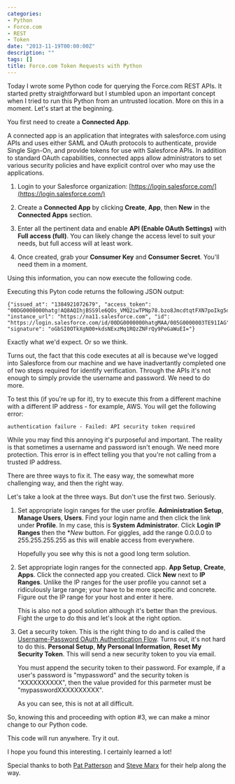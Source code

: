 ```yaml
---
categories:
- Python
- Force.com
- REST
- Token
date: "2013-11-19T00:00:00Z"
description: ""
tags: []
title: Force.com Token Requests with Python
---
```


Today I wrote some Python code for querying the Force.com REST APIs. It started pretty straightforward but I stumbled upon an important concept when I tried to run this Python from an untrusted location. More on this in a moment. Let's start at the beginning.

You first need to create a **Connected App**.

A connected app is an application that integrates with salesforce.com using APIs and uses either SAML and OAuth protocols to authenticate, provide Single Sign-On, and provide tokens for use with Salesforce APIs. In addition to standard OAuth capabilities, connected apps allow administrators to set various security policies and have explicit control over who may use the applications.

1. Login to your Salesforce organization: [https://login.salesforce.com/](https://login.salesforce.com/)

2. Create a **Connected App** by clicking **Create**, **App**, then **New** in the **Connected Apps** section.

3. Enter all the pertinent data and enable **API (Enable OAuth Settings)** with **Full access (full)**. You can likely change the access level to suit your needs, but full access will at least work.

4. Once created, grab your **Consumer Key** and **Consumer Secret**. You'll need them in a moment.

Using this information, you can now execute the following code.

<script src="https://gist.github.com/7557434.js?file=gettoken_local.py" type="text/javascript"></script>

Executing this Pyton code returns the following JSON output:

	{"issued_at": "1384921072679", "access_token": "00DG0000000hatg!AQ8AQIhjBSS9le6QOs_VMQ2iwTPNp78.bzo8JmcdtqtFXN7poIkg5dm6HxpeHPBQhhpw3GXs7383kAM0pWMSmaKlIxO7.GTu", "instance_url": "https://na11.salesforce.com", "id": "https://login.salesforce.com/id/00DG0000000hatgMAA/005G0000003TE91IAG", "signature": "oGbSI0OTkXgN00+kdsNExzMq1RQzZNFrQy9PeGaWuEI="}

Exactly what we'd expect. Or so we think.

Turns out, the fact that this code executes at all is because we've logged into Salesforce from our machine and we have inadvertantly completed one of two steps required for identify verification. Through the APIs it's not enough to simply provide the username and password. We need to do more.

To test this (if you're up for it), try to execute this from a different machine with a different IP address - for example, AWS. You will get the following error:

	authentication failure - Failed: API security token required

While you may find this annoying it's purposeful and important. The reality is that sometimes a username and password isn't enough. We need more protection. This error is in effect telling you that you're not calling from a trusted IP address.

There are three ways to fix it. The easy way, the somewhat more challenging way, and then the right way.

Let's take a look at the three ways. But don't use the first two. Seriously.

1. Set appropriate login ranges for the user profile. **Administration Setup**, **Manage Users**, **Users**. Find your login name and then click the link under **Profile**. In my case, this is **System Administrator**. Click **Login IP Ranges** then the **New* button. For giggles, add the range 0.0.0.0 to 255.255.255.255 as this will enable access from everywhere.

	Hopefully you see why this is not a good long term solution.

2. Set appropriate login ranges for the connected app. **App Setup**, **Create**, **Apps**. Click the connected app you created. Click **New** next to **IP Ranges**. Unlike the IP ranges for the user profile you cannot set a ridiculously large range; your have to be more specific and concrete. Figure out the IP range for your host and enter it here.

	This is also not a good solution although it's better than the previous. Fight the urge to do this and let's look at the right option.

3. Get a security token. This is the right thing to do and is called the [Username-Password OAuth Authentication Flow](http://www.salesforce.com/us/developer/docs/api_rest/Content/intro_understanding_username_password_oauth_flow.htm). Turns out, it's not hard to do this. **Personal Setup**, **My Personal Information**, **Reset My Security Token**. This will send a new security token to you via email.

	You must append the security token to their password. For example, if a user's password is "mypassword" and the security token is "XXXXXXXXXX", then the value provided for this parmeter must be "mypasswordXXXXXXXXXX".

	As you can see, this is not at all difficult.

So, knowing this and proceeding with option #3, we can make a minor change to our Python code.

<script src="https://gist.github.com/7557434.js?file=gettoken_remote.py" type="text/javascript"></script>

This code will run anywhere. Try it out.

I hope you found this interesting. I certainly learned a lot!

Special thanks to both [Pat Patterson](https://twitter.com/metadaddy) and [Steve Marx](https://twitter.com/smarx) for their help along the way.